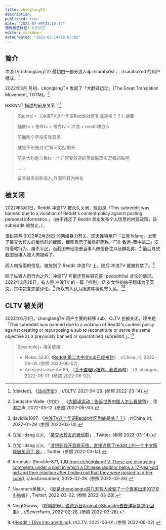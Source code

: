 ```yaml
---
title: chonglangTV
description:
published: true
date: "2022-07-09T23:15:14"
特殊标签标记: #无标签
editor: markdown
dateCreated: "2022-03-14T16:07:02"
---
```


## 简介

冲浪TV (chonglangTV) 最初由一部分浪人与 r/saraba1st 、 r/saraba2nd 的用户组成。[^n171wj]

[^n171wj]: [deleted], 《[谈点历史](https://web.archive.org/web/20220109185648/https://old.reddit.com/r/CLTV/comments/n171wj/谈点历史/)》, r/CLTV, 2021-04-29. (参照 2022-03-14).

2022年3月 月初，chonglangTV 发起了「大翻译运动」(The Great Translation Movement, TGTM)。[^TGTM]

[^TGTM]: Deutsche Welle（刘文）, 《[大翻译运动：告诉世界中国人怎么看战争](https://web.archive.org/web/20220604160116/https://www.dw.com/zh/大翻译运动告诉世界中国人怎么看战争/a-61105169)》, 德国之声, 2022-03-12. (参照 2022-06-30).

HKKNNT 描述的前身关系：[^sf5qow]

[^sf5qow]: davidliu1007, 《[冲浪TV这个华语Reddit社区到底是啥？？](https://old.reddit.com/r/China_irl/comments/sf5qow/冲浪tv这个华语reddit社区到底是啥/hunwxei/)》, r/China_irl, 2022-01-29. (参照 2022-03-14).

> [!quote]+ 《冲浪TV这个华语Reddit社区到底是啥？？》摘要
>
> 抽象tv > 修车tv > 带秀tv > 冲浪 > reddit冲浪tv
>
> 前面两个字没实际意思
>
> 就是不断被封/烂掉>改名/重开
>
> 前身大约是斗鱼tv一个非常受欢迎的英雄联盟实况者的贴吧
>  
> ……
>  
> 留言者多自称浪人,外面称其为神友

## 被关闭

2022年3月1日，Reddit 冲浪TV 被永久关闭，理由是「This subreddit was banned due to a violation of Reddit's content policy against posting personal information.」（由于违反了 Reddit 禁止发布个人信息的内容政策，该 subreddit 被禁止。），

该封禁与 2022年2月28日 的网络暴力有关，这天推特用户「立党 lidang」发布了某交大校友的微信群的截图，截图表示了微信群昵称「F10-致远-晋中姚二」支持侵略行为、屠杀平民，而截图未经隐去当事人微信备注以及群名称，[^0743] 最后导致截图当事人被人肉搜索了。

[^0743]: 立党 lidang 🇺🇦, 「[某交大校友的微信群](https://twitter.com/lidangzzz/status/1498012522770743300)」, Twitter. (参照 2022-03-14).

而人肉搜索的信息，被放到了 Reddit 冲浪TV 上，随后 冲浪TV 就被封禁了。[^31605]

[^31605]: 立党 lidang 🇺🇦, 「[没想到我开盒姚天佑，直接连累了reddit上的一个中文版块被关闭了 😅](https://web.archive.org/web/20220301230807/https://twitter.com/lidangzzz/status/1498797082316050437)」, Twitter. (参照 2022-03-14).

除了纵容人肉行为之外，冲浪TV 可能还有纵容恋童 (pedophilia) 言论的情况。2022年2月28日，有人将 冲浪TV 的一篇「捡到」17 岁女性的帖子翻译为了英文，其中包含恋童评论。[^t36xcb] 所以有人认为跟这件事也有关系。[^6010][^t39cim]

[^t36xcb]: Aromatic-Shoulder871, 《[JU from r/chonglangTV. These are disgusting comments under a post in which a Chinese redditor helps a 17-year-old girl and their reaction after finding out that they were posted to other subs](https://web.archive.org/web/20220228043432/https://www.reddit.com/gallery/t36xcb)》, r/JustUnsubbed, 2022-02-28. (参照 2022-03-28).

[^6010]: Nyanners单推人, 《[就是chonglangtv前几天有人收留了一个离家出走的17岁小姑娘](https://web.archive.org/web/20220302033707/https://twitter.com/joeywuyiqiu/status/1498864814155776010)》, Twitter, 2022-03-02. (参照 2022-03-28).

[^t39cim]: NingChoww, 《[呼叫吧母，说说近日AromaticShoulder去告洋状是怎个回事](www.reddit.com/r/SewerFarm/comments/t39cim/呼叫吧母说说近日aromaticshoulder去告洋状是怎个回事/)》, r/SewerFarm, 2022-02-28. (参照 2022-03-28).

## CLTV 被关闭

2022年6月1日，chonglangTV 用户主要的转移 sub，CLTV 也被关闭，理由是「This subreddit was banned due to a violation of Reddit's content policy against creating or repurposing a sub to reconstitute or serve the same objective as a previously banned or quarantined subreddit.」。[^CLTV_ban]

[^CLTV_ban]: 《[Reddit - Dive into anything](https://web.archive.org/web/20220601021258/https://www.reddit.com/r/CLTV/)》, r/CLTV, 2022-06-01. (参照 2022-06-02).

> [!example]+ 相关链接
>
> +   Nokia\_5230, 《[Reddit 第二大中文sub已经被封](https://web.archive.org/web/20220601020051/https://www.reddit.com/r/China_irl/comments/v20cm9/reddit_第二大中文sub已经被封/)》, r/China_irl, 2022-06-01. (参照 2022-06-02).
> +   Administrative-Ant89, 《[关于查理tv被炸，我说两句](https://web.archive.org/web/20220601024836/https://www.reddit.com/r/Liutiaogou/comments/v23yn5/关于查理tv被炸我说两句/)》, r/Liutiaogou, 2022-06-01. (参照 2022-06-02).

